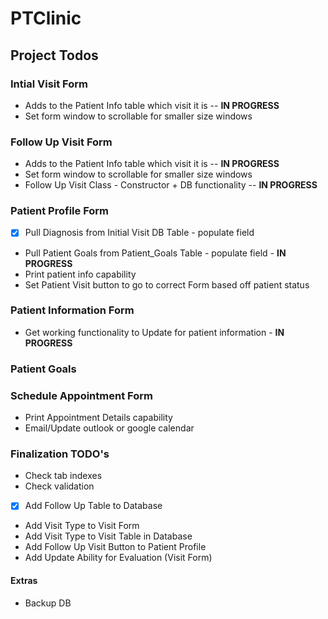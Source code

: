# PTClinic

## Project Todos

### Intial Visit Form
- Adds to the Patient Info table which visit it is -- **IN PROGRESS**
- Set form window to scrollable for smaller size windows

### Follow Up Visit Form
- Adds to the Patient Info table which visit it is  -- **IN PROGRESS**
- Set form window to scrollable for smaller size windows
- Follow Up Visit Class - Constructor + DB functionality  -- **IN PROGRESS**

### Patient Profile Form
- [x] Pull Diagnosis from Initial Visit DB Table - populate field
- Pull Patient Goals from Patient_Goals Table - populate field - **IN PROGRESS**
- Print patient info capability
- Set Patient Visit button to go to correct Form based off patient status 

### Patient Information Form
- Get working functionality to Update for patient information -  **IN PROGRESS**

### Patient Goals


### Schedule Appointment Form
- Print Appointment Details capability
- Email/Update outlook or google calendar

### Finalization TODO's
- Check tab indexes
- Check validation
- [x] Add Follow Up Table to Database
- Add Visit Type to Visit Form
- Add Visit Type to Visit Table in Database
- Add Follow Up Visit Button to Patient Profile
- Add Update Ability for Evaluation (Visit Form)


#### Extras
- Backup DB

